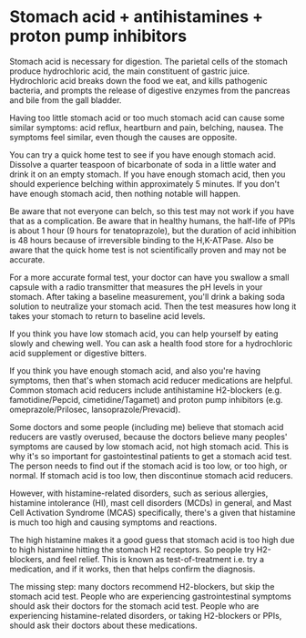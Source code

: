 [//]: # (source: ?)
[//]: # (tags: stomach-acid antihistamines proton-pump-inhibitors)

# Stomach acid + antihistamines + proton pump inhibitors

Stomach acid is necessary for digestion. The parietal cells of the stomach produce hydrochloric acid, the main constituent of gastric juice. Hydrochloric acid breaks down the food we eat, and kills pathogenic bacteria, and prompts the release of digestive enzymes from the pancreas and bile from the gall bladder.

Having too little stomach acid or too much stomach acid can cause some similar symptoms: acid reflux, heartburn and pain, belching, nausea. The symptoms feel similar, even though the causes are opposite.

You can try a quick home test to see if you have enough stomach acid. Dissolve a quarter teaspoon of bicarbonate of soda in a little water and drink it on an empty stomach. If you have enough stomach acid, then you should experience belching within approximately 5 minutes. If you don't have enough stomach acid, then nothing notable will happen. 

Be aware that not everyone can belch, so this test may not work if you have that as a complication. Be aware that in healthy humans, the half-life of PPIs is about 1 hour (9 hours for tenatoprazole), but the duration of acid inhibition is 48 hours because of irreversible binding to the H,K-ATPase. Also be aware that the quick home test is not scientifically proven and may not be accurate. 

For a more accurate formal test, your doctor can have you swallow a small capsule with a radio transmitter that measures the pH levels in your stomach. After taking a baseline measurement, you'll drink a baking soda solution to neutralize your stomach acid. Then the test measures how long it takes your stomach to return to baseline acid levels.

If you think you have low stomach acid, you can help yourself by eating slowly and chewing well. You can ask a health food store for a hydrochloric acid supplement or digestive bitters.

If you think you have enough stomach acid, and also you're having symptoms, then that's when stomach acid reducer medications are helpful. Common stomach acid reducers include antihistamine H2-blockers (e.g. famotidine/Pepcid, cimetidine/Tagamet) and proton pump inhibitors (e.g. omeprazole/Prilosec, lansoprazole/Prevacid).

Some doctors and some people (including me) believe that stomach acid reducers are vastly overused, because the doctors believe many peoples' symptoms are caused by low stomach acid, not high stomach acid. This is why it's so important for gastointestinal patients to get a stomach acid test. The person needs to find out if the stomach acid is too low, or too high, or normal. If stomach acid is too low, then discontinue stomach acid reducers.

However, with histamine-related disorders, such as serious allergies, histamine intolerance (HI), mast cell disorders (MCDs) in general, and Mast Cell Activation Syndrome (MCAS) specifically, there's a given that histamine is much too high and causing symptoms and reactions.

The high histamine makes it a good guess that stomach acid is too high due to high histamine hitting the stomach H2 receptors. So people try H2-blockers, and feel relief. This is known as test-of-treatment i.e. try a medication, and if it works, then that helps confirm the diagnosis.

The missing step: many doctors recommend H2-blockers, but skip the stomach acid test. People who are experiencing gastrointestinal symptoms should ask their doctors for the stomach acid test. People who are experiencing histamine-related disorders, or taking H2-blockers or PPIs, should ask their doctors about these medications.

